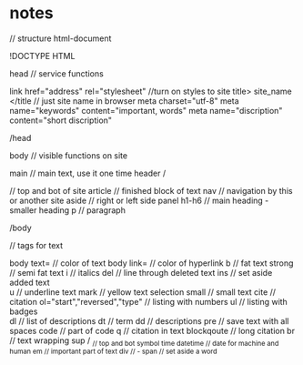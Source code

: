 # notes
// structure html-document

!DOCTYPE HTML

head // service functions
  
  link href="address" rel="stylesheet" //turn on styles to site
  title> site_name </title // just site name in browser
  meta charset="utf-8" <!--most popular encoding --> meta name="keywords" content="important, words" meta name="discription" content="short discription"
 
/head
 
body // visible functions on site
  
  main // main text, use it one time
  header / <footer> // top and bot of site
  article // finished block of text
  nav // navigation by this or another site
  aside // right or left side panel 
  h1-h6 // main heading - smaller heading
  p // paragraph
    
/body  

// tags for text

body text=  // color of text
body link=  // color of hyperlink
b // fat text
strong // semi fat text
i // italics
del // line through deleted text
ins // set aside added text  
u // underline text
mark // yellow text selection
small // small text
cite // citation
ol="start","reversed","type"  // listing with numbers
ul // listing with badges  
dl // list of descriptions
dt // term
  dd // descriptions
pre // save text with all spaces
code // part of code
q // citation in text
blockqoute // long citation
br // text wrapping
sup / <sub> // top and bot symbol
time datetime // date for machine and human
em // important part of text
div // -
span // set aside a word

